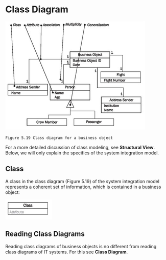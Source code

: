 # Class Diagram

![View](images/View.jpg)

	Figure 5.19 Class diagram for a business object
	
For a more detailed discussion of class modeling, see <b>Structural View</b>. Below, we will only explain the specifics of the system integration model.

## Class

A class in the class diagram (Figure 5.19) of the system integration model represents a coherent set of information, which is contained in a business object:

![Class](images/Class.jpg)

## Reading Class Diagrams

Reading class diagrams of business objects is no different from reading class diagrams of IT systems. For this see <b>Class Diagram</b>.



